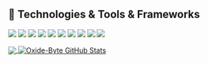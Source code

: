 
## 🔧 Technologies & Tools & Frameworks
![](https://img.shields.io/badge/Code-Rust-informational?style=flat&logo=rust&logoColor=white&color=2bbc8a)
![](https://img.shields.io/badge/Editor-RustRover-informational?style=flat&logo=intellij-idea&logoColor=white&color=2bbc8a)
![](https://img.shields.io/badge/AWS-Lambda-Services?style=flat&logo=amazonwebservices&logoColor=white&color=2bbc8a)
![](https://img.shields.io/badge/AWS-Fargate-Services?style=flat&logo=amazonwebservices&logoColor=white&color=2bbc8a)
![](https://img.shields.io/badge/AWS-Serverless-Services?style=flat&logo=amazonwebservices&logoColor=white&color=2bbc8a)
![](https://img.shields.io/badge/Framework-Leptos-informational?style=flat&logo=tools&logoColor=white&color=2bbc8a)
![](https://img.shields.io/badge/Framework-Actix-informational?style=flat&logo=tools&logoColor=white&color=2bbc8a)
![](https://img.shields.io/badge/Framework-Tauri-informational?style=flat&logo=tools&logoColor=white&color=2bbc8a)
![](https://img.shields.io/badge/Tools-PostgreSQL-informational?style=flat&logo=postgresql&logoColor=white&color=2bbc8a)
![](https://img.shields.io/badge/Tools-Docker-informational?style=flat&logo=docker&logoColor=white&color=2bbc8a)

<a href="https://github.com/oxide-byte/oxide-byte">
  <img align="center" src="https://github-readme-stats.vercel.app/api/top-langs/?username=oxide-byte&hide=java,html,tex&title_color=ffffff&text_color=c9cacc&icon_color=2bbc8a&bg_color=1d1f21&langs_count=3" />
</a>

<a href="https://github.com/oxide-byte/oxide-byte">
  <img align="center" src="https://github-readme-stats.vercel.app/api?username=oxide-byte&show_icons=true&line_height=27&count_private=true&title_color=ffffff&text_color=c9cacc&icon_color=2bbc8a&bg_color=1d1f21" alt="Oxide-Byte GitHub Stats" />
</a>

